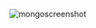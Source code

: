![mongoscreenshot](https://user-images.githubusercontent.com/58973732/78137435-d6322580-7414-11ea-81e4-785c5497f032.JPG)
